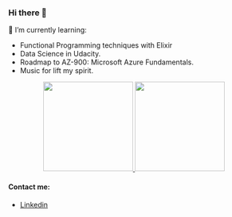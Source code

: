 ### Hi there 👋

<!--
**carsimoes/carsimoes** is a ✨ _special_ ✨ repository because its `README.md` (this file) appears on your GitHub profile.

Here are some ideas to get you started:

- 🔭 I’m currently working on ...
- 🌱 I’m currently learning ...
- 👯 I’m looking to collaborate on ...
- 🤔 I’m looking for help with ...
- 💬 Ask me about ...
- 📫 How to reach me: ...
- 😄 Pronouns: ...
- ⚡ Fun fact: ...
-->

🌱 I’m currently learning:
- Functional Programming techniques with Elixir
- Data Science in Udacity.
- Roadmap to AZ-900: Microsoft Azure Fundamentals.
- Music for lift my spirit.

<div align="center">
  <a href="https://github.com/carsimoes">
  <img height="180em" src="https://github-readme-stats.vercel.app/api?username=carsimoes&show_icons=true&theme=gruvbox&include_all_commits=true&count_private=true"/>
  <img height="180em" src="https://github-readme-stats.vercel.app/api/top-langs/?username=carsimoes&layout=compact&langs_count=7&theme=gruvbox"/>
  </a>
 <br>
 </div>
 
 #### Contact me:
 - [Linkedin](https://www.linkedin.com/in/carlosrenatosimoes)
  

